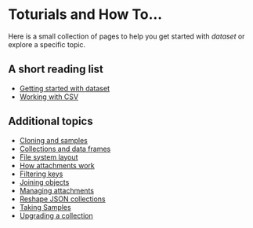 
# Toturials and How To...

Here is a small collection of pages to help you get started
with _dataset_ or explore a specific topic.

## A short reading list

- [Getting started with dataset](getting-started-with-dataset.html)
- [Working with CSV](working-with-csv.html)


## Additional topics

- [Cloning and samples](cloning-and-samples.html)
- [Collections and data frames](collections-data-frames.html)
- [File system layout](file-system-layout.html)
- [How attachments work](how-attachments-work.html)
- [Filtering keys](filtering-keys.html)
- [Joining objects](joining-objects.html)
- [Managing attachments](managing-attachments.html)
- [Reshape JSON collections](reshape-json-collections.html)
- [Taking Samples](taking-samples.html)
- [Upgrading a collection](upgrading-a-collection.html)
